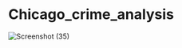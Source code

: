 # Chicago_crime_analysis
![Screenshot (35)](https://github.com/user-attachments/assets/bb4737ce-a950-4da0-ad81-d454b777b52b)

